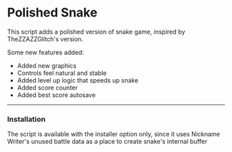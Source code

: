 # Polished Snake

This script adds a polished version of snake game, inspired by TheZZAZZGlitch's version.

Some new features added:
- Added new graphics
- Controls feel natural and stable
- Added level up logic that speeds up snake
- Added score counter
- Added best score autosave

----
### Installation

The script is available with the installer option only, since it uses Nickname Writer's unused battle data as a place to create snake's internal buffer




